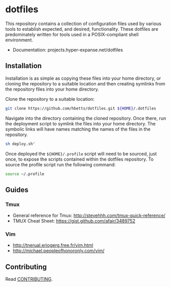 # dotfiles

This repository contains a collection of configuration files used by various tools to establish expected, and desired, functionality. These dotfiles are predominately written for tools used in a POSIX-compliant shell environment.

* Documentation: projects.hyper-expanse.net/dotfiles

## Installation

Installation is as simple as copying these files into your home directory, or cloning the repository to a suitable location and then creating symlinks from the repository files into your home directory.

Clone the repository to a suitable location:

```bash
git clone https://github.com/hbetts/dotfiles.git ${HOME}/.dotfiles
```

Navigate into the directory containing the cloned repository. Once there, run the deployment script to symlink the files into your home directory. The symbolic links will have names matching the names of the files in the repository.

```bash
sh deploy.sh"
```

Once deployed the `${HOME}/.profile` script will need to be sourced, just once, to expose the scripts contained within the dotfiles repository. To source the profile script run the following command:

```bash
source ~/.profile
```

## Guides

### Tmux

* General reference for Tmux: http://stevehhh.com/tmux-quick-reference/
* TMUX Cheat Sheet: https://gist.github.com/afair/3489752

### Vim

* http://tnerual.eriogerg.free.fr/vim.html
* http://michael.peopleofhonoronly.com/vim/

## Contributing

Read [CONTRIBUTING](CONTRIBUTING.md).
